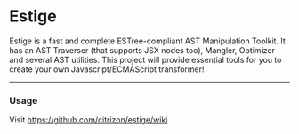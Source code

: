 # Estige
Estige is a fast and complete ESTree-compliant AST Manipulation Toolkit. It has an AST Traverser (that supports JSX nodes too), Mangler, Optimizer and several AST utilities. This project will provide essential tools for you to create your own Javascript/ECMAScript transformer!

------

### Usage
Visit https://github.com/citrizon/estige/wiki
